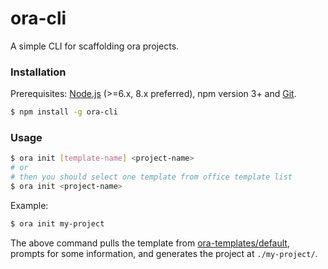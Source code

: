 # ora-cli 

A simple CLI for scaffolding ora projects.

### Installation

Prerequisites: [Node.js](https://nodejs.org/en/) (>=6.x, 8.x preferred), npm version 3+ and [Git](https://git-scm.com/).

``` bash
$ npm install -g ora-cli
```

### Usage

``` bash
$ ora init [template-name] <project-name>
# or
# then you should select one template from office template list
$ ora init <project-name>
```

Example:

``` bash
$ ora init my-project
```

The above command pulls the template from [ora-templates/default](https://github.com/ora-templates/default), prompts for some information, and generates the project at `./my-project/`.